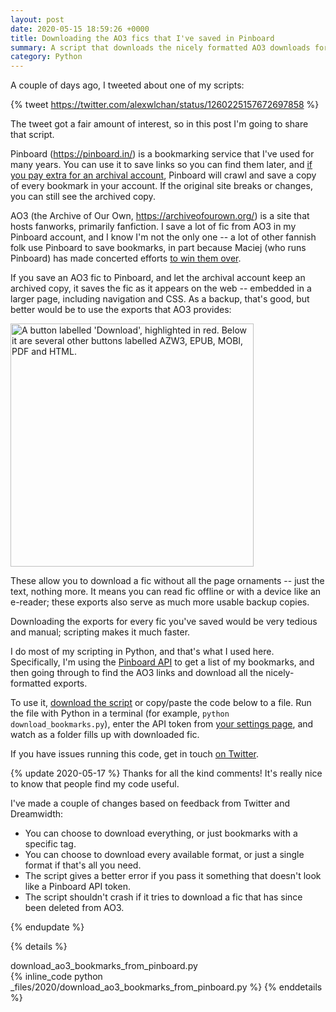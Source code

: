 ```yaml
---
layout: post
date: 2020-05-15 18:59:26 +0000
title: Downloading the AO3 fics that I've saved in Pinboard
summary: A script that downloads the nicely formatted AO3 downloads for everything I've saved in Pinboard.
category: Python
---
```


A couple of days ago, I tweeted about one of my scripts:

{% tweet https://twitter.com/alexwlchan/status/1260225157672697858 %}

The tweet got a fair amount of interest, so in this post I'm going to share that script.

Pinboard (<https://pinboard.in/>) is a bookmarking service that I've used for many years.
You can use it to save links so you can find them later, and [if you pay extra for an archival account](https://pinboard.in/tour/#archive), Pinboard will crawl and save a copy of every bookmark in your account.
If the original site breaks or changes, you can still see the archived copy.

AO3 (the Archive of Our Own, <https://archiveofourown.org/>) is a site that hosts fanworks, primarily fanfiction.
I save a lot of fic from AO3 in my Pinboard account, and I know I'm not the only one -- a lot of other fannish folk use Pinboard to save bookmarks, in part because Maciej (who runs Pinboard) has made concerted efforts [to win them over](https://idlewords.com/talks/fan_is_a_tool_using_animal.htm).

If you save an AO3 fic to Pinboard, and let the archival account keep an archived copy, it saves the fic as it appears on the web -- embedded in a larger page, including navigation and CSS.
As a backup, that's good, but better would be to use the exports that AO3 provides:

<img src="/images/2020/ao3_download_button.png" alt="A button labelled 'Download', highlighted in red. Below it are several other buttons labelled AZW3, EPUB, MOBI, PDF and HTML." style="width: 389px;">

These allow you to download a fic without all the page ornaments -- just the text, nothing more.
It means you can read fic offline or with a device like an e-reader; these exports also serve as much more usable backup copies.

Downloading the exports for every fic you've saved would be very tedious and manual; scripting makes it much faster.

I do most of my scripting in Python, and that's what I used here.
Specifically, I'm using the [Pinboard API](https://pinboard.in/api) to get a list of my bookmarks, and then going through to find the AO3 links and download all the nicely-formatted exports.

To use it, [download the script](/files/2020/download_ao3_bookmarks_from_pinboard.py) or copy/paste the code below to a file.
Run the file with Python in a terminal (for example, `python download_bookmarks.py`), enter the API token from [your settings page](https://pinboard.in/settings/password), and watch as a folder fills up with downloaded fic.

If you have issues running this code, get in touch [on Twitter](https://twitter.com/alexwlchan).

{% update 2020-05-17 %}
Thanks for all the kind comments!
It's really nice to know that people find my code useful.

I've made a couple of changes based on feedback from Twitter and Dreamwidth:

-   You can choose to download everything, or just bookmarks with a specific tag.
-   You can choose to download every available format, or just a single format if that's all you need.
-   The script gives a better error if you pass it something that doesn't look like a Pinboard API token.
-   The script shouldn't crash if it tries to download a fic that has since been deleted from AO3.

{% endupdate %}

{% details %}
<summary>download_ao3_bookmarks_from_pinboard.py</summary>
{% inline_code python _files/2020/download_ao3_bookmarks_from_pinboard.py %}
{% enddetails %}
